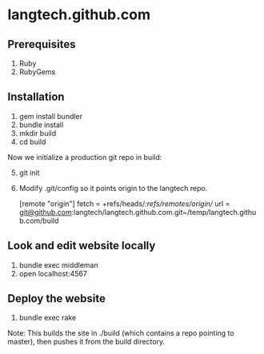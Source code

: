 langtech.github.com
===================

Prerequisites
-------------

1. Ruby
2. RubyGems

Installation
------------

1. gem install bundler
2. bundle install
3. mkdir build
4. cd build

Now we initialize a production git repo in build:

5. git init
6. Modify .git/config so it points origin to the langtech repo.

    [remote "origin"]
      fetch = +refs/heads/*:refs/remotes/origin/*
      url = git@github.com:langtech/langtech.github.com.git~/temp/langtech.github.com/build

Look and edit website locally
-----------------------------

1. bundle exec middleman
2. open localhost:4567

Deploy the website
------------------

1. bundle exec rake

Note: This builds the site in ./build (which contains a repo pointing to master), then pushes it from the build directory. 